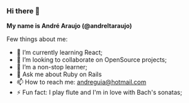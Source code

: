 ### Hi there 👋

**My name is André Araujo (@andreltaraujo)**

Few things about me:

- 🌱 I’m currently learning React;
- 👯 I’m looking to collaborate on OpenSource projects;
- 🤔 I’m a non-stop learner;
- 💬 Ask me about Ruby on Rails
- 📫 How to reach me: andreguia@hotmail.com
- ⚡ Fun fact: I play flute and I'm in love with Bach's sonatas;
